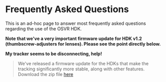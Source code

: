# Frequently Asked Questions
This is an ad-hoc page to answer most frequently asked questions regarding the use of the OSVR HDK.

**Note that we've a very important firmware update for HDK v1.2 (thumbscrew-adjusters for lenses). Please see the point directly below.**

**My tracker seems to be disconnecting, help!**

  > We've released a firmware update for the HDKs that make the tracking significantly more stable, along with other features. Download the zip file [here](https://www.dropbox.com/s/z17ahfev7yzvol0/HDK-Upgrade-Bundle.zip?dl=0)
